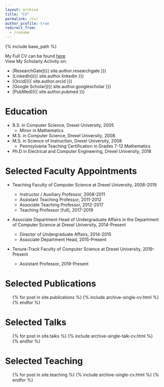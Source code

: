 ```yaml
---
layout: archive
title: "CV"
permalink: /cv/
author_profile: true
redirect_from:
  - /resume
---
```


{% include base_path %}

My Full CV can be found [here](/files/CV.pdf)  
View My Scholarly Activity on:
* [ResearchGate]({{ site.author.researchgate }})
* [LinkedIn]({{ site.author.linkedin }})
* [Orcid]({{ site.author.orcid }})
* [Google Scholar]({{ site.author.googlescholar }})
* [PubMed]({{ site.author.pubmed }})

Education
======
* B.S. in Computer Science, Drexel University, 2005
  * Minor in Mathematics
* M.S. in Computer Science, Drexel University, 2008
* M.S. in Science of Instruction, Drexel University, 2008
  * Pennsylvania Teaching Certification in Grades 7-12 Mathematics
* Ph.D in Electrical and Computer Engineering, Drexel University, 2018

Selected Faculty Appointments
======
* Teaching Faculty of Computer Science at Drexel University, 2008-2019
  * Instructor / Auxiliary Professor, 2008-2011
  * Assistant Teaching Professor, 2011-2012
  * Associate Teaching Professor, 2012-2017
  * Teaching Professor (full), 2017-2019

* Associate Department Head of Undergraduate Affairs in the Department of Computer Science at Drexel University, 2014-Present
  * Director of Undergraduate Affairs, 2014-2015
  * Associate Department Head, 2015-Present

* Tenure-Track Faculty of Computer Science at Drexel University, 2019-Present
  * Assistant Professor, 2019-Present

Selected Publications
======
  <ul>{% for post in site.publications %}
    {% include archive-single-cv.html %}
  {% endfor %}</ul>
  
Selected Talks
======
  <ul>{% for post in site.talks %}
    {% include archive-single-talk-cv.html %}
  {% endfor %}</ul>
  
Selected Teaching
======
  <ul>{% for post in site.teaching %}
    {% include archive-single-cv.html %}
  {% endfor %}</ul>
